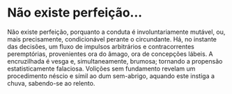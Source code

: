 # Não existe perfeição...

Não existe perfeição, porquanto a conduta é involuntariamente mutável, ou, mais precisamente, condicionável perante o circundante.
Há, no instante das decisões, um fluxo de impulsos arbitrários e contracorrentes peremptórias, provenientes ora do âmago, ora de concepções lábeis. A encruzilhada é vesga e, simultaneamente, brumosa; tornando a propensão estatisticamente falaciosa. Volições sem fundamento revelam um procedimento néscio e símil ao dum sem-abrigo, aquando este instiga a chuva, sabendo-se ao relento.
